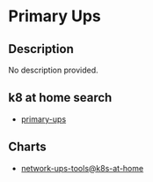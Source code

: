 # Primary Ups

## Description

No description provided.

## k8 at home search

- [primary-ups](https://nanne.dev/k8s-at-home-search/#/primary-ups)

## Charts

- [network-ups-tools@k8s-at-home](https://k8s-at-home.com/charts/)
